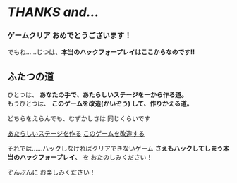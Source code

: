 # *THANKS and...*

### ゲームクリア おめでとうございます！

でもね……じつは、**本当のハックフォープレイはここからなのです!!**

## ふたつの道


ひとつは、 **あなたの手で、あたらしいステージを一から作る道。**  
もうひとつは、 **このゲームを改造(かいぞう) して、作りかえる道。**

どちらをえらんでも、むずかしさは 同じくらいです

[あたらしいステージを作る](https://kits.feeles.com/make-rpg.html)
[このゲームを改造する](stages/7/index.html)


それでは……ハックしなければクリアできないゲーム
**さえもハックしてしまう本当のハックフォープレイ**、
を おたのしみください！

ぞんぶんに お楽しみください！
